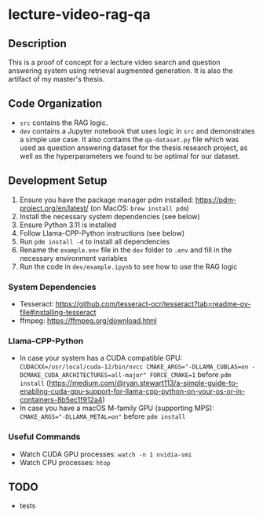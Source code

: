# lecture-video-rag-qa

## Description

This is a proof of concept for a lecture video search and question answering system using retrieval augmented generation. It is also the artifact of my master's thesis.

## Code Organization

- `src` contains the RAG logic.
- `dev` contains a Jupyter notebook that uses logic in `src` and demonstrates a simple use case. It also contains the `qa-dataset.py` file which was used as question answering dataset for the thesis research project, as well as the hyperparameters we found to be optimal for our dataset.

## Development Setup

1. Ensure you have the package manager pdm installed: https://pdm-project.org/en/latest/ (on MacOS: `brew install pdm`)
2. Install the necessary system dependencies (see below)
3. Ensure Python 3.11 is installed
4. Follow Llama-CPP-Python instructions (see below)
5. Run `pdm install -d` to install all dependencies
6. Rename the `example.env` file in the `dev` folder to `.env` and fill in the necessary environment variables
7. Run the code in `dev/example.ipynb` to see how to use the RAG logic

### System Dependencies

- Tesseract: https://github.com/tesseract-ocr/tesseract?tab=readme-ov-file#installing-tesseract
- ffmpeg: https://ffmpeg.org/download.html

### Llama-CPP-Python

- In case your system has a CUDA compatible GPU: `CUDACXX=/usr/local/cuda-12/bin/nvcc CMAKE_ARGS="-DLLAMA_CUBLAS=on -DCMAKE_CUDA_ARCHITECTURES=all-major" FORCE_CMAKE=1` before `pdm install` (https://medium.com/@ryan.stewart113/a-simple-guide-to-enabling-cuda-gpu-support-for-llama-cpp-python-on-your-os-or-in-containers-8b5ec1f912a4)
- In case you have a macOS M-family GPU (supporting MPS): `CMAKE_ARGS="-DLLAMA_METAL=on"` before `pdm install`

### Useful Commands

- Watch CUDA GPU processes: `watch -n 1 nvidia-smi`
- Watch CPU processes: `htop`

## TODO

- tests
